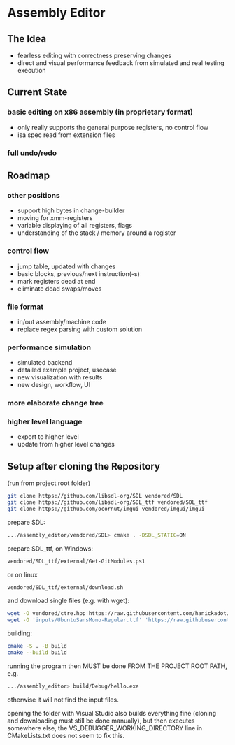 # Assembly Editor
## The Idea
- fearless editing with correctness preserving changes
- direct and visual performance feedback from simulated and real testing execution

## Current State
### basic editing on x86 assembly (in proprietary format)
- only really supports the general purpose registers, no control flow
- isa spec read from extension files
### full undo/redo

## Roadmap
### other positions
- support high bytes in change-builder
- moving for xmm-registers
- variable displaying of all registers, flags
- understanding of the stack / memory around a register
### control flow
- jump table, updated with changes
- basic blocks, previous/next instruction(-s)
- mark registers dead at end
- eliminate dead swaps/moves
### file format
- in/out assembly/machine code
- replace regex parsing with custom solution
### performance simulation
- simulated backend
- detailed example project, usecase
- new visualization with results
- new design, workflow, UI
### more elaborate change tree
### higher level language
- export to higher level
- update from higher level changes

## Setup after cloning the Repository
(run from project root folder)
```sh
git clone https://github.com/libsdl-org/SDL vendored/SDL
git clone https://github.com/libsdl-org/SDL_ttf vendored/SDL_ttf
git clone https://github.com/ocornut/imgui vendored/imgui/imgui
```
prepare SDL:
```sh
.../assembly_editor/vendored/SDL> cmake . -DSDL_STATIC=ON
```
prepare SDL_ttf, on Windows:
```sh
vendored/SDL_ttf/external/Get-GitModules.ps1
```
or on linux
```sh
vendored/SDL_ttf/external/download.sh
```

and download single files (e.g. with wget):
```sh
wget -O vendored/ctre.hpp https://raw.githubusercontent.com/hanickadot/compile-time-regular-expressions/main/single-header/ctre.hpp
wget -O 'inputs/UbuntuSansMono-Regular.ttf' 'https://raw.githubusercontent.com/canonical/Ubuntu-Sans-Mono-fonts/main/fonts/ttf/UbuntuSansMono-Regular.ttf'
```

building:
```sh
cmake -S . -B build
cmake --build build
```

running the program then MUST be done FROM THE PROJECT ROOT PATH, e.g.
```sh
.../assembly_editor> build/Debug/hello.exe
```
otherwise it will not find the input files.

opening the folder with Visual Studio also builds everything fine (cloning and downloading must still be done manually), 
but then executes somewhere else, the VS_DEBUGGER_WORKING_DIRECTORY line in CMakeLists.txt does not seem to fix this.

